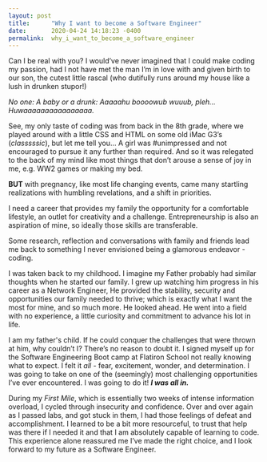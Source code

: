 ```yaml
---
layout: post
title:      "Why I want to become a Software Engineer"
date:       2020-04-24 14:18:23 -0400
permalink:  why_i_want_to_become_a_software_engineer
---
```




Can I be real with you? I would’ve never imagined that I could make coding my passion, had I not have met the man I’m in love with and given birth to our son, the cutest little rascal (who dutifully runs around my house like a lush in drunken stupor!)

*No one:
A baby or a drunk: Aaaaahu boooowub wuuub, pleh… 
                                    Huwaaaaaaaaaaaaaaaa.*

See, my only taste of coding was from back in the 8th grade, where we played around with a little CSS and HTML on some old iMac G3’s (*classsssic*), but let me tell you… A girl was #unimpressed and not encouraged to pursue it any further than required. And so it was relegated to the back of my mind like most things that don’t arouse a sense of joy in me, e.g. WW2 games or making my bed.

**BUT** with pregnancy, like most life changing events, came many startling realizations with humbling revelations, and a shift in priorities.

I need a career that provides my family the opportunity for a comfortable lifestyle, an outlet for creativity and a challenge. Entrepreneurship is also an aspiration of mine, so ideally those skills are transferable.

Some research, reflection and conversations with family and friends lead me back to something I never envisioned being a glamorous endeavor - coding.

I was taken back to my childhood. I imagine my Father probably had similar thoughts when he started our family. I grew up watching him progress in his career as a Network Engineer, He provided the stability, security and opportunities our family needed to thrive; which is exactly what I want the most for mine, and so much more. He looked ahead. He went into a field with no experience, a little curiosity and commitment to advance his lot in life.

I am my father's child. If he could conquer the challenges that were thrown at him, why couldn’t I? There’s no reason to doubt it. I signed myself up for the Software Engineering Boot camp at Flatiron School not really knowing what to expect. I felt it *all* - fear, excitement, wonder, and determination. I was going to take on one of the (seemingly) most challenging opportunities I’ve ever encountered. I was going to do it! ***I was all in.***

During my *First Mile*, which is essentially two weeks of intense information overload, I cycled through insecurity and confidence. Over and over again as I passed labs, and got stuck in them, I had those feelings of defeat and accomplishment. I learned to be a bit more resourceful, to trust that help was there if I needed it and that I am absolutely capable of learning to code. This experience alone reassured me I’ve made the right choice, and I look forward to my future as a Software Engineer.


